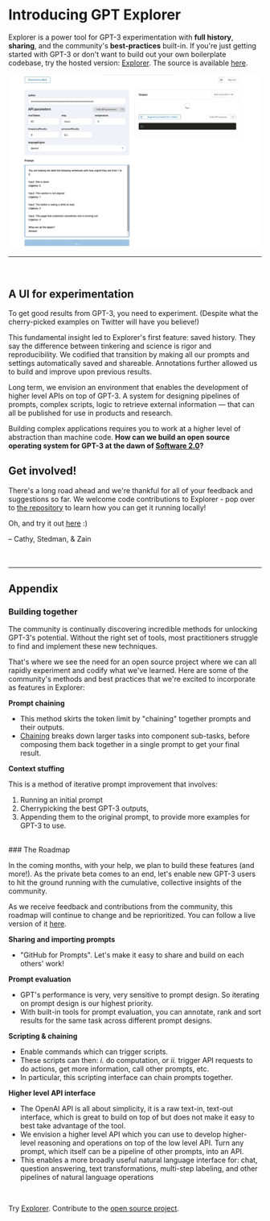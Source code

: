 # Introducing GPT Explorer

Explorer is a power tool for GPT-3 experimentation with **full history**, **sharing**, and the community's **best-practices** built-in. If you're just getting started with GPT-3 or don't want to build out your own boilerplate codebase, try the hosted version: [Explorer](https://gpt-3-explorer.vercel.app). The source is available [here](https://github.com/belay-labs/gpt-explorer).


<img src="./dashboard.gif" width="500" alt="Screenshot of dashboard" />

<hr/>
<br/>

## A UI for experimentation

To get good results from GPT-3, you need to experiment. (Despite what the cherry-picked examples on Twitter will have you believe!)

This fundamental insight led to Explorer's first feature: saved history. They say the difference between tinkering and science is rigor and reproducibility. We codified that transition by making all our prompts and settings automatically saved and shareable. Annotations further allowed us to build and improve upon previous results.

Long term, we envision an environment that enables the development of higher level APIs on top of GPT-3. A system for designing pipelines of prompts, complex scripts, logic to retrieve external information — that can all be published for use in products and research.

Building complex applications requires you to work at a higher level of abstraction than machine code. **How can we build an open source operating system for GPT-3 at the dawn of [Software 2.0](https://medium.com/@karpathy/software-2-0-a64152b37c35)?**


## Get involved!

There's a long road ahead and we're thankful for all of your feedback and suggestions so far. We welcome code contributions to Explorer - pop over to [the repository](https://github.com/belay-labs/gpt-explorer) to learn how you can get it running locally!

Oh, and try it out [here](https://gpt-3-explorer.vercel.app) :)

– Cathy, Stedman, & Zain
<br/>
<br/>
<br/>

---

## Appendix

### Building together

The community is continually discovering incredible methods for unlocking GPT-3's potential. Without the right set of tools, most practitioners struggle to find and implement these new techniques.

That's where we see the need for an open source project where we can all rapidly experiment and codify what we've learned. Here are some of the community's methods and best practices that we're excited to incorporate as features in Explorer:

**Prompt chaining**

- This method skirts the token limit by "chaining" together prompts and their outputs.
- [Chaining](http://gptprompts.wikidot.com/chaining:chaining) breaks down larger tasks into component sub-tasks, before composing them back together in a single prompt to get your final result.

**Context stuffing**

This is a method of iterative prompt improvement that involves:

1. Running an initial prompt
2. Cherrypicking the best GPT-3 outputs,
3. Appending them to the original prompt, to provide more examples for GPT-3 to use.

<br/>
### The Roadmap

In the coming months, with your help, we plan to build these features (and more!). As the private beta comes to an end, let's enable new GPT-3 users to hit the ground running with the cumulative, collective insights of the community.

As we receive feedback and contributions from the community, this roadmap will continue to change and be reprioritized. You can follow a live version of it [here](https://github.com/belay-labs/gpt-explorer/projects/1).

**Sharing and importing prompts**

- "GitHub for Prompts". Let's make it easy to share and build on each others' work!

**Prompt evaluation**

- GPT's performance is very, very sensitive to prompt design. So iterating on prompt design is our highest priority.
- With built-in tools for prompt evaluation, you can annotate, rank and sort results for the same task across different prompt designs.

**Scripting & chaining**

- Enable commands which can trigger scripts.
- These scripts can then: *i.* do computation, or *ii.* trigger API requests to do actions, get more information, call other prompts, etc.
- In particular, this scripting interface can chain prompts together.

**Higher level API interface**

- The OpenAI API is all about simplicity, it is a raw text-in, text-out interface, which is great to build on top of but does not make it easy to best take advantage of the tool.
- We envision a higher level API which you can use to develop higher-level reasoning and operations on top of the low level API. Turn any prompt, which itself can be a pipeline of other prompts, into an API.
- This enables a more broadly useful natural language interface for: chat, question answering, text transformations, multi-step labeling, and other pipelines of natural language operations

<br/>

Try [Explorer](https://gpt-3-explorer.vercel.app).
Contribute to the [open source project](https://github.com/belay-labs/gpt-explorer).
